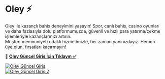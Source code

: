 # Oley ⚡️  

Oley ile kazançlı bahis deneyimini yaşayın! Spor, canlı bahis, casino oyunları ve daha fazlasıyla dolu platformumuzda, güvenli ve hızlı para yatırma/çekme işlemleriyle kazançlarınızı artırın.  
Müşteri memnuniyeti odaklı hizmetimizle, her zaman yanınızdayız. Hemen üye olun, fırsatları kaçırmayın!  

🔗 **[Oley Güncel Giriş İçin Tıklayın ✅](https://heylink.me/bonussitelerii/)**  

[![Oley Güncel Giriş](https://i.ibb.co/YjtLwQ8/cats.jpg)](https://heylink.me/bonussitelerii/)  
[![Oley Güncel Giriş 2](https://i.ibb.co/VHdrjnQ/df.jpg)](https://heylink.me/bonussitelerii/)  
